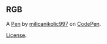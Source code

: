 RGB
---


A [Pen](https://codepen.io/milicanikolic997/pen/wvKzPGZ) by [milicanikolic997](https://codepen.io/milicanikolic997) on [CodePen](https://codepen.io).

[License](https://codepen.io/milicanikolic997/pen/wvKzPGZ/license).